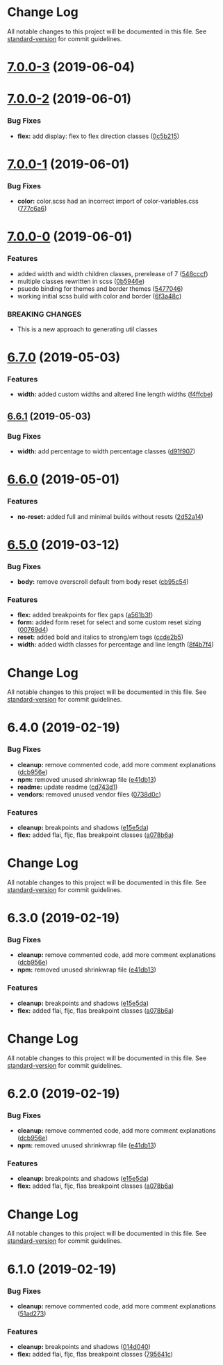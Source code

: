 # Change Log

All notable changes to this project will be documented in this file. See [standard-version](https://github.com/conventional-changelog/standard-version) for commit guidelines.

# [7.0.0-3](https://github.com/nullpub/css/compare/v7.0.0-2...v7.0.0-3) (2019-06-04)



# [7.0.0-2](https://github.com/nullpub/css/compare/v7.0.0-1...v7.0.0-2) (2019-06-01)


### Bug Fixes

* **flex:** add display: flex to flex direction classes ([0c5b215](https://github.com/nullpub/css/commit/0c5b215))



# [7.0.0-1](https://github.com/nullpub/css/compare/v7.0.0-0...v7.0.0-1) (2019-06-01)


### Bug Fixes

* **color:** color.scss had an incorrect import of color-variables.css ([777c6a6](https://github.com/nullpub/css/commit/777c6a6))



# [7.0.0-0](https://github.com/nullpub/css/compare/v6.7.0...v7.0.0-0) (2019-06-01)


### Features

* added width and width children classes, prerelease of 7 ([548cccf](https://github.com/nullpub/css/commit/548cccf))
* multiple classes rewritten in scss ([0b5946e](https://github.com/nullpub/css/commit/0b5946e))
* psuedo binding for themes and border themes ([5477046](https://github.com/nullpub/css/commit/5477046))
* working initial scss build with color and border ([6f3a48c](https://github.com/nullpub/css/commit/6f3a48c))


### BREAKING CHANGES

* This is a new approach to generating util classes



# [6.7.0](https://github.com/nullpub/css/compare/v6.6.1...v6.7.0) (2019-05-03)


### Features

* **width:** added custom widths and altered line length widths ([f4ffcbe](https://github.com/nullpub/css/commit/f4ffcbe))



## [6.6.1](https://github.com/nullpub/css/compare/v6.6.0...v6.6.1) (2019-05-03)


### Bug Fixes

* **width:** add percentage to width percentage classes ([d91f907](https://github.com/nullpub/css/commit/d91f907))



# [6.6.0](https://github.com/nullpub/css/compare/v6.5.0...v6.6.0) (2019-05-01)


### Features

* **no-reset:** added full and minimal builds without resets ([2d52a14](https://github.com/nullpub/css/commit/2d52a14))



# [6.5.0](https://github.com/nullpub/css/compare/v6.4.0...v6.5.0) (2019-03-12)


### Bug Fixes

* **body:** remove overscroll default from body reset ([cb95c54](https://github.com/nullpub/css/commit/cb95c54))


### Features

* **flex:** added breakpoints for flex gaps ([a561b3f](https://github.com/nullpub/css/commit/a561b3f))
* **form:** added form reset for select and some custom reset sizing ([00769d4](https://github.com/nullpub/css/commit/00769d4))
* **reset:** added bold and italics to strong/em tags ([ccde2b5](https://github.com/nullpub/css/commit/ccde2b5))
* **width:** added width classes for percentage and line length ([8f4b7f4](https://github.com/nullpub/css/commit/8f4b7f4))



# Change Log

All notable changes to this project will be documented in this file. See [standard-version](https://github.com/conventional-changelog/standard-version) for commit guidelines.

# 6.4.0 (2019-02-19)


### Bug Fixes

* **cleanup:** remove commented code, add more comment explanations ([dcb956e](https://github.com/nullpub/css/commit/dcb956e))
* **npm:** removed unused shrinkwrap file ([e41db13](https://github.com/nullpub/css/commit/e41db13))
* **readme:** update readme ([cd743d1](https://github.com/nullpub/css/commit/cd743d1))
* **vendors:** removed unused vendor files ([0738d0c](https://github.com/nullpub/css/commit/0738d0c))


### Features

* **cleanup:** breakpoints and shadows ([e15e5da](https://github.com/nullpub/css/commit/e15e5da))
* **flex:** added flai, fljc, flas breakpoint classes ([a078b6a](https://github.com/nullpub/css/commit/a078b6a))



# Change Log

All notable changes to this project will be documented in this file. See [standard-version](https://github.com/conventional-changelog/standard-version) for commit guidelines.

# 6.3.0 (2019-02-19)


### Bug Fixes

* **cleanup:** remove commented code, add more comment explanations ([dcb956e](https://github.com/nullpub/css/commit/dcb956e))
* **npm:** removed unused shrinkwrap file ([e41db13](https://github.com/nullpub/css/commit/e41db13))


### Features

* **cleanup:** breakpoints and shadows ([e15e5da](https://github.com/nullpub/css/commit/e15e5da))
* **flex:** added flai, fljc, flas breakpoint classes ([a078b6a](https://github.com/nullpub/css/commit/a078b6a))



# Change Log

All notable changes to this project will be documented in this file. See [standard-version](https://github.com/conventional-changelog/standard-version) for commit guidelines.

# 6.2.0 (2019-02-19)


### Bug Fixes

* **cleanup:** remove commented code, add more comment explanations ([dcb956e](https://github.com/nullpub/css/commit/dcb956e))
* **npm:** removed unused shrinkwrap file ([e41db13](https://github.com/nullpub/css/commit/e41db13))


### Features

* **cleanup:** breakpoints and shadows ([e15e5da](https://github.com/nullpub/css/commit/e15e5da))
* **flex:** added flai, fljc, flas breakpoint classes ([a078b6a](https://github.com/nullpub/css/commit/a078b6a))



# Change Log

All notable changes to this project will be documented in this file. See [standard-version](https://github.com/conventional-changelog/standard-version) for commit guidelines.

# 6.1.0 (2019-02-19)


### Bug Fixes

* **cleanup:** remove commented code, add more comment explanations ([51ad273](https://github.com/nullpub/css/commit/51ad273))


### Features

* **cleanup:** breakpoints and shadows ([014d040](https://github.com/nullpub/css/commit/014d040))
* **flex:** added flai, fljc, flas breakpoint classes ([795641c](https://github.com/nullpub/css/commit/795641c))

